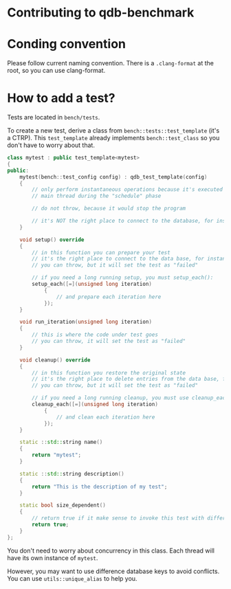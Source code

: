 Contributing to qdb-benchmark
=============================

# Conding convention

Please follow current naming convention.
There is a `.clang-format` at the root, so you can use clang-format.

# How to add a test?

Tests are located in `bench/tests`.

To create a new test, derive a class from `bench::tests::test_template` (it's a CTRP).
This `test_template` already implements `bench::test_class` so you don't have to worry about that.

```c++
class mytest : public test_template<mytest>
{
public:
    mytest(bench::test_config config) : qdb_test_template(config)
    {
    	// only perform instantaneous operations because it's executed on the 
        // main thread during the "schedule" phase

    	// do not throw, because it would stop the program        

        // it's NOT the right place to connect to the database, for instance 
    }

    void setup() override
    {
        // in this function you can prepare your test
        // it's the right place to connect to the data base, for instance
        // you can throw, but it will set the test as "failed"

        // if you need a long running setup, you must setup_each():
		setup_each([=](unsigned long iteration)
        	{
        		// and prepare each iteration here
        	});        
    }

    void run_iteration(unsigned long iteration)
    {
        // this is where the code under test goes
        // you can throw, it will set the test as "failed"
    }

    void cleanup() override
    {
        // in this function you restore the original state
        // it's the right place to delete entries from the data base, for instance
        // you can throw, but it will set the test as "failed"

        // if you need a long running cleanup, you must use cleanup_each():
        cleanup_each([=](unsigned long iteration)
         	{
            	// and clean each iteration here
         	});  
    }

    static ::std::string name()
    {
        return "mytest";
    }

    static ::std::string description()
    {
        return "This is the description of my test";
    }

    static bool size_dependent()
    {
    	// return true if it make sense to invoke this test with different content size
        return true;
    }
};
```

You don't need to worry about concurrency in this class.
Each thread will have its own instance of `mytest`.

However, you may want to use difference database keys to avoid conflicts.
You can use `utils::unique_alias` to help you.
